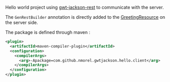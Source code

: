 Hello world project using [gwt-jackson-rest](https://github.com/nmorel/gwt-jackson-rest) to communicate with the server.

The `GenRestBuilder` annotation is directly added to the [GreetingResource](https://github.com/nmorel/gwt-jackson-rest/blob/master/examples/simple/src/main/java/com/github/nmorel/gwtjackson/hello/server/GreetingResource.java) on the server side.

The package is defined through maven :
```xml
<plugin>
  <artifactId>maven-compiler-plugin</artifactId>
  <configuration>
    <compilerArgs>
      <arg>-Apackage=com.github.nmorel.gwtjackson.hello.client</arg>
    </compilerArgs>
  </configuration>
</plugin>
```
